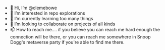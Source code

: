 - 👋 Hi, I’m @clemebowe
- 👀 I’m interested in repo explorations 
- 🌱 I’m currently learning too many things
- 💞️ I’m looking to collaborate on projects of all kinds
- 📫 How to reach me.... if you believe you can reach me hard enough the connection will be there, or you can reach me somewhere in Snoop Dogg's metaverse party if you're able to find me there.

<!---
clemebowe/clemebowe is a ✨ special ✨ repository because its `README.md` (this file) appears on your GitHub profile.
You can click the Preview link to take a look at your changes.
--->
